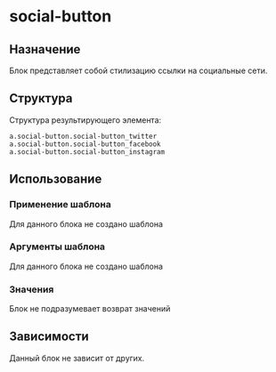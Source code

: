 # social-button

## Назначение

Блок представляет собой стилизацию ссылки на социальные сети.

## Структура

Структура результирующего элемента:

    a.social-button.social-button_twitter
    a.social-button.social-button_facebook
    a.social-button.social-button_instagram

## Использование

### Применение шаблона

Для данного блока не создано шаблона

### Аргументы шаблона

Для данного блока не создано шаблона

### Значения

Блок не подразумевает возврат значений

## Зависимости

Данный блок не зависит от других.